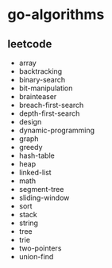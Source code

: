 # go-algorithms

## leetcode

- array
- backtracking
- binary-search
- bit-manipulation
- brainteaser
- breach-first-search
- depth-first-search
- design
- dynamic-programming
- graph
- greedy
- hash-table
- heap
- linked-list
- math
- segment-tree
- sliding-window
- sort
- stack
- string
- tree
- trie
- two-pointers
- union-find
